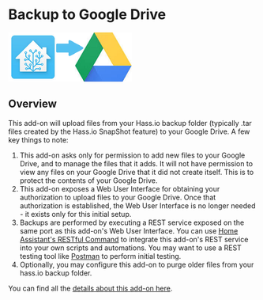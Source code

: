 # Backup to Google Drive
![Logo][logo]
## Overview
This add-on will upload files from your Hass[]().io backup folder (typically .tar files created by the Hass[]().io SnapShot feature) to your Google Drive. A few key things to note:
1. This add-on asks only for permission to add new files to your Google Drive, and to manage the files that it adds. It will not have permission to view any files on your Google Drive that it did not create itself. This is to protect the contents of your Google Drive.
2. This add-on exposes a Web User Interface for obtaining your authorization to upload files to your Google Drive. Once that authorization is established, the Web User Interface is no longer needed - it exists only for this initial setup.
3. Backups are performed by executing a REST service exposed on the same port as this add-on's Web User Interface. You can use [Home Assistant's RESTful Command](https://www.home-assistant.io/components/rest_command/) to integrate this add-on's REST service into your own scripts and automations. You may want to use a REST testing tool like [Postman](https://www.getpostman.com/) to perform initial testing.
4. Optionally, you may configure this add-on to purge older files from your hass[]().io backup folder.

You can find all the [details about this add-on here](https://github.com/samccauley/addon-hassiogooglebackup).

[logo]: https://github.com/samccauley/hassio-repository/raw/master/hassiogooglebackup/logo.png